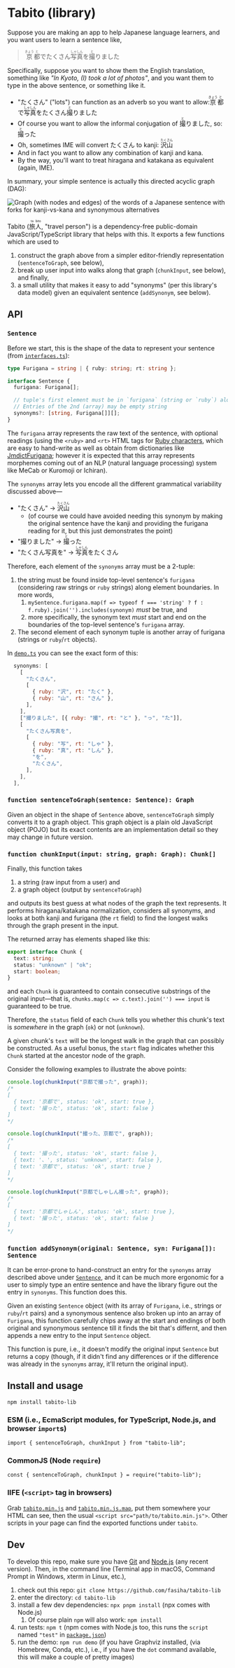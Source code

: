 # Tabito (library)

Suppose you are making an app to help Japanese language learners, and you want users to learn a sentence like,
> <ruby>京<rt>きょう</rt></ruby><ruby>都<rt>と</rt></ruby>でたくさん<ruby>写<rt>しゃ</rt></ruby><ruby>真<rt>しん</rt></ruby>を<ruby>撮<rt>と</rt></ruby>りました

Specifically, suppose you want to show them the English translation, something like *"In Kyoto, (I) took a lot of photos"*, and you want them to type in the above sentence, or something like it.

- "たくさん" ("lots") can function as an adverb so you want to allow: <ruby>京<rt>きょう</rt></ruby><ruby>都<rt>と</rt></ruby>で<ruby>写<rt>しゃ</rt></ruby><ruby>真<rt>しん</rt></ruby>をたくさん<ruby>撮<rt>と</rt></ruby>りました
- Of course you want to allow the informal conjugation of <ruby>撮<rt>と</rt></ruby>りました, so: <ruby>撮<rt>と</rt></ruby>った
- Oh, sometimes IME will convert たくさん to kanji: <ruby>沢<rt>たく</rt></ruby><ruby>山<rt>さん</rt></ruby>
- And in fact you want to allow any combination of kanji and kana.
- By the way, you'll want to treat hiragana and katakana as equivalent (again, IME).

In summary, your simple sentence is actually this directed acyclic graph (DAG):

![Graph (with nodes and edges) of the words of a Japanese sentence with forks for kanji-vs-kana and synonymous alternatives](./graph.svg)

Tabito (<ruby>旅<rt>ta</rt></ruby><ruby>人<rt>bito</rt></ruby>, "travel person") is a dependency-free public-domain JavaScript/TypeScript library that helps with this. It exports a few functions which are used to
1. construct the graph above from a simpler editor-friendly representation (`sentenceToGraph`, see below),
2. break up user input into walks along that graph (`chunkInput`, see below), and finally,
3. a small utility that makes it easy to add "synonyms" (per this library's data model) given an equivalent sentence (`addSynonym`, see below).

## API

### `Sentence`
Before we start, this is the shape of the data to represent your sentence (from [`interfaces.ts`](./interfaces.js)):
```ts
type Furigana = string | { ruby: string; rt: string };

interface Sentence {
  furigana: Furigana[];

  // tuple's first element must be in `furigana` (string or `ruby`) along element boundaries.
  // Entries of the 2nd (array) may be empty string
  synonyms?: [string, Furigana[]][];
}
```
The `furigana` array represents the raw text of the sentence, with optional readings (using the `<ruby>` and `<rt>` HTML tags for [Ruby characters](https://developer.mozilla.org/en-US/docs/Web/HTML/Element/ruby), which are easy to hand-write as well as obtain from dictionaries like [JmdictFurigana](https://github.com/Doublevil/JmdictFurigana); however it is expected that this array represents morphemes coming out of an NLP (natural language processing) system like MeCab or Kuromoji or Ichiran).

The `synonyms` array lets you encode all the different grammatical variability discussed above—
- "たくさん" → <ruby>沢<rt>たく</rt></ruby><ruby>山<rt>さん</rt></ruby>
  - (of course we could have avoided needing this synonym by making the original sentence have the kanji and providing the furigana reading for it, but this just demonstrates the point)
- "撮りました" → <ruby>撮<rt>と</rt></ruby>った
- "たくさん写真を" → <ruby>写<rt>しゃ</rt></ruby><ruby>真<rt>しん</rt></ruby>をたくさん

Therefore, each element of the `synonyms` array must be a 2-tuple:
1. the string must be found inside top-level sentence's `furigana` (considering raw strings or `ruby` strings) along element boundaries. In more words,
   1. `mySentence.furigana.map(f => typeof f === 'string' ? f : f.ruby).join('').includes(synonym)` *must* be true, and
   2. more specifically, the synonym text *must* start and end on the boundaries of the top-level sentence's `furigana` array.
2. The second element of each synonym tuple is another array of furigana (strings or `ruby`/`rt` objects).

In [`demo.ts`](./demo.ts) you can see the exact form of this:
```js
  synonyms: [
    [
      "たくさん",
      [
        { ruby: "沢", rt: "たく" },
        { ruby: "山", rt: "さん" },
      ],
    ],
    ["撮りました", [{ ruby: "撮", rt: "と" }, "っ", "た"]],
    [
      "たくさん写真を",
      [
        { ruby: "写", rt: "しゃ" },
        { ruby: "真", rt: "しん" },
        "を",
        "たくさん",
      ],
    ],
  ],
```

### `function sentenceToGraph(sentence: Sentence): Graph`
Given an object in the shape of `Sentence` above, `sentenceToGraph` simply converts it to a graph object. This graph object is a plain old JavaScript object (POJO) but its exact contents are an implementation detail so they may change in future version.

### `function chunkInput(input: string, graph: Graph): Chunk[]`
Finally, this function takes
1. a string (raw input from a user) and
2. a graph object (output by `sentenceToGraph`)

and outputs its best guess at what nodes of the graph the text represents. It performs hiragana/katakana normalization, considers all synonyms, and looks at both kanji and furigana (the `rt` field) to find the longest walks through the graph present in the input.

The returned array has elements shaped like this:
```ts
export interface Chunk {
  text: string;
  status: "unknown" | "ok";
  start: boolean;
}
``` 
and each `Chunk` is guaranteed to contain consecutive substrings of the original input—that is, `chunks.map(c => c.text).join('') === input` is guaranteed to be true.

Therefore, the `status` field of each `Chunk` tells you whether this chunk's text is *somewhere* in the graph (`ok`) or not (`unknown`).

A given chunk's `text` will be the longest walk in the graph that can possibly be constructed. As a useful bonus, the `start` flag indicates whether this `Chunk` started at the ancestor node of the graph.

Consider the following examples to illustrate the above points:
```ts
console.log(chunkInput("京都で撮った", graph));
/*
[
  { text: '京都で', status: 'ok', start: true },
  { text: '撮った', status: 'ok', start: false }
]
*/

console.log(chunkInput("撮った、京都で", graph));
/*
[
  { text: '撮った', status: 'ok', start: false },
  { text: '、', status: 'unknown', start: false },
  { text: '京都で', status: 'ok', start: true }
]
*/

console.log(chunkInput("京都でしゃしん撮った", graph));
/*
[
  { text: '京都でしゃしん', status: 'ok', start: true },
  { text: '撮った', status: 'ok', start: false }
]
*/
```

### `function addSynonym(original: Sentence, syn: Furigana[]): Sentence`
It can be error-prone to hand-construct an entry for the `synonyms` array described above under [`Sentence`](#sentence), and it can be much more ergonomic for a user to simply type an entire sentence and have the library figure out the entry in `synonyms`. This function does this.

Given an existing `Sentence` object (with its array of `Furigana`, i.e., strings or `ruby`/`rt` pairs) and a synonymous sentence also broken up into an array of `Furigana`, this function carefully chips away at the start and endings of both original and synonymous sentence till it finds the bit that's differnt, and then appends a new entry to the input `Sentence` object.

This function is pure, i.e., it doesn't modify the original input `Sentence` but returns a copy (though, if it didn't find any differences or if the difference was already in the `synonyms` array, it'll return the original input).

## Install and usage
`npm install tabito-lib`

### ESM (i.e., EcmaScript modules, for TypeScript, Node.js, and browser `import`s)
`import { sentenceToGraph, chunkInput } from "tabito-lib";`

### CommonJS (Node `require`)
`const { sentenceToGraph, chunkInput } = require("tabito-lib");`

### IIFE (`<script>` tag in browsers)
Grab [`tabito.min.js`](./dist/tabito.min.js) and [`tabito.min.js.map`](./dist/tabito.min.js.map), put them somewhere your HTML can see, then the usual `<script src="path/to/tabito.min.js">`. Other scripts in your page can find the exported functions under `tabito`.

## Dev
To develop this repo, make sure you have [Git](https://git-scm.com) and [Node.js](https://nodejs.org/en) (any recent version). Then, in the command line (Terminal app in macOS, Command Prompt in Windows, xterm in Linux, etc.),
1. check out this repo: `git clone https://github.com/fasiha/tabito-lib`
2. enter the directory: `cd tabito-lib`
3. install a few dev dependencies: `npx pnpm install` (npx comes with Node.js)
   1. Of course plain `npm` will also work: `npm install`
4. run tests: `npm t` (npm comes with Node.js too, this runs the `script` named `"test"` in [`package.json`](./package.json))
5. run the demo: `npm run demo` (if you have Graphviz installed, (via Homebrew, Conda, etc.), i.e., if you have the `dot` command available, this will make a couple of pretty images)
